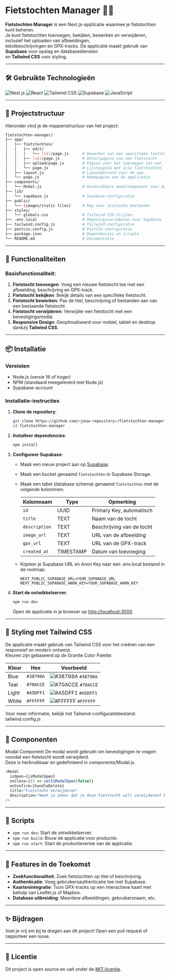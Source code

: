 # Fietstochten Manager 🚴‍♂️

**Fietstochten Manager** is een Next.js-applicatie waarmee je fietstochten kunt beheren.  
Je kunt fietstochten toevoegen, bekijken, bewerken en verwijderen, inclusief het uploaden van afbeeldingen,  
tekstbeschrijvingen en GPX-tracks. De applicatie maakt gebruik van **Supabase** voor opslag en databasediensten  
en **Tailwind CSS** voor styling.

---

## 🛠️ Gebruikte Technologieën

![Next.js](https://img.shields.io/badge/Next.js-000000?style=for-the-badge&logo=next.js&logoColor=white)
![React](https://img.shields.io/badge/React-61DAFB?style=for-the-badge&logo=react&logoColor=white)
![Tailwind CSS](https://img.shields.io/badge/Tailwind%20CSS-06B6D4?style=for-the-badge&logo=tailwindcss&logoColor=white)
![Supabase](https://img.shields.io/badge/Supabase-3ECF8E?style=for-the-badge&logo=supabase&logoColor=white)
![JavaScript](https://img.shields.io/badge/JavaScript-F7DF1E?style=for-the-badge&logo=javascript&logoColor=black)

---

## 📂 Projectstructuur

Hieronder vind je de mappenstructuur van het project:

```bash
fietstochten-manager/
├── app/
│   ├── fietstochten/
│   │   ├── edit/
│   │   │   └── [id]/page.js      # Bewerken van een specifieke fietstocht
│   │   ├── [id]/page.js          # Detailpagina van een fietstocht
│   │   ├── upload/page.js        # Pagina voor het toevoegen van een fietstocht
│   │   └── page.js               # Lijstpagina met alle fietstochten
│   ├── layout.js                 # Layoutbestand voor de app
│   └── page.js                   # Homepagina van de applicatie
├── components/
│   └── Modal.js                  # Herbruikbare modalcomponent voor bevestigingen
├── lib/
│   └── supabase.js               # Supabase-configuratie
├── public/
│   └── (images/static files)     # Map voor statische bestanden
├── styles/
│   └── globals.css               # Tailwind CSS-stijlen
├── .env.local                    # Omgevingsvariabelen voor Supabase
├── tailwind.config.js            # Tailwind-configuratie
├── postcss.config.js             # PostCSS-configuratie
├── package.json                  # Dependencies en scripts
└── README.md                     # Documentatie
```

---

## 🚀 Functionaliteiten

### Basisfunctionaliteit:

1. **Fietstocht toevoegen**: Voeg een nieuwe fietstocht toe met een afbeelding, beschrijving en GPX-track.
2. **Fietstocht bekijken**: Bekijk details van een specifieke fietstocht.
3. **Fietstocht bewerken**: Pas de titel, beschrijving of bestanden aan van een bestaande fietstocht.
4. **Fietstocht verwijderen**: Verwijder een fietstocht met een bevestigingsmodal.
5. **Responsive Design**: Geoptimaliseerd voor mobiel, tablet en desktop dankzij **Tailwind CSS**.

---

## 📦 Installatie

### Vereisten

- Node.js (versie 16 of hoger)
- NPM (standaard meegeleverd met Node.js)
- Supabase-account

### Installatie-instructies

1. **Clone de repository**:
   ```bash
   git clone https://github.com/<jouw-repository>/fietstochten-manager.git
   cd fietstochten-manager
   ```
2. **Installeer dependencies**:
   ```bash
   npm install
   ```
3. **Configureer Supabase**:

   - Maak een nieuw project aan op [Supabase](https://supabase.com/).
   - Maak een bucket genaamd `fietstochten` in Supabase Storage.
   - Maak een tabel (database schema) genaamd `fietstochten` met de volgende kolommen:

     | Kolomnaam     | Type      | Opmerking                 |
     | ------------- | --------- | ------------------------- |
     | `id`          | UUID      | Primary Key, automatisch  |
     | `title`       | TEXT      | Naam van de tocht         |
     | `description` | TEXT      | Beschrijving van de tocht |
     | `image_url`   | TEXT      | URL van de afbeelding     |
     | `gpx_url`     | TEXT      | URL van de GPX-track      |
     | `created_at`  | TIMESTAMP | Datum van toevoeging      |

   - Kopieer je Supabase URL en Anon Key naar een .env.local bestand in de rootmap:

     ```env
     NEXT_PUBLIC_SUPABASE_URL=YOUR_SUPABASE_URL
     NEXT_PUBLIC_SUPABASE_ANON_KEY=YOUR_SUPABASE_ANON_KEY
     ```

4. **Start de ontwikkelserver**:

   ```bash
   npm run dev
   ```

   Open de applicatie in je browser op [http://localhost:3000](http://localhost:3000).

---

## 🎨 Styling met Tailwind CSS

De applicatie maakt gebruik van Tailwind CSS voor het creëren van een responsief en modern ontwerp.  
Kleuren zijn gebaseerd op de Granite Color Palette:

| Kleur | Hex       | Voorbeeld                                                              |
| ----- | --------- | ---------------------------------------------------------------------- |
| Blue  | `#38798A` | ![#38798A](https://via.placeholder.com/15/38798A/38798A.png) `#38798A` |
| Teal  | `#70ACCE` | ![#70ACCE](https://via.placeholder.com/15/70ACCE/70ACCE.png) `#70ACCE` |
| Light | `#A5DFF1` | ![#A5DFF1](https://via.placeholder.com/15/A5DFF1/A5DFF1.png) `#A5DFF1` |
| White | `#FFFFFF` | ![#FFFFFF](https://via.placeholder.com/15/FFFFFF/FFFFFF.png) `#FFFFFF` |

Voor meer informatie, bekijk het Tailwind-configuratiebestand: tailwind.config.js

---

## 🧩 Componenten

Modal Component
De modal wordt gebruikt om bevestigingen te vragen voordat een fietstocht wordt verwijderd.  
Deze is herbruikbaar en gedefinieerd in components/Modal.js.

```javascript
<Modal
  isOpen={isModalOpen}
  onClose={() => setIsModalOpen(false)}
  onConfirm={handleDelete}
  title="Fietstocht Verwijderen"
  description="Weet je zeker dat je deze fietstocht wilt verwijderen? Dit kan niet ongedaan worden gemaakt."
/>
```

---

## 📜 Scripts

- `npm run dev`: Start de ontwikkelserver.
- `npm run build`: Bouw de applicatie voor productie.
- `npm run start`: Start de productieversie van de applicatie.

---

## 🔧 Features in de Toekomst

- **Zoekfunctionaliteit**: Zoek fietstochten op titel of beschrijving.
- **Authenticatie**: Voeg gebruikersauthenticatie toe met Supabase.
- **Kaartenintegratie**: Toon GPX-tracks op een interactieve kaart met behulp van Leaflet.js of Mapbox.
- **Database uitbreiding**: Meerdere afbeeldingen, gebruikersnaam, etc.

---

## ✨ Bijdragen

Voel je vrij om bij te dragen aan dit project! Open een pull request of rapporteer een issue.

---

## 📄 Licentie

Dit project is open source en valt onder de [MIT-licentie](LICENSE.md).
